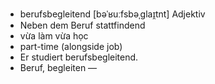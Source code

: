 - berufsbegleitend	[bəˈʁuːfsbəˌɡlaɪ̯tnt]	Adjektiv
- Neben dem Beruf stattfindend
- vừa làm vừa học
- part-time (alongside job)
- Er studiert berufsbegleitend.
- Beruf, begleiten	—